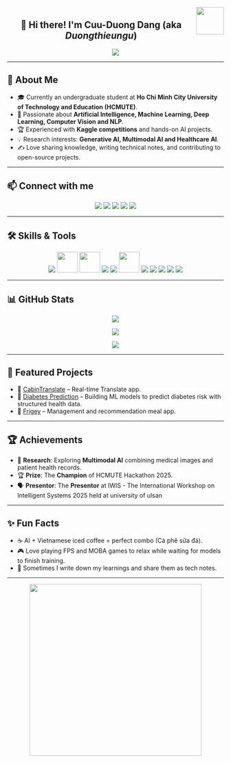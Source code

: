 <!-- Avatar on the right -->
<img align="right" width="64" src="https://github.com/DangCuuDuong.png" />

<h2 align="center">👋 Hi there! I'm <b>Cuu-Duong Dang</b> (aka <i>Duongthieungu</i>)</h2>
<p align="center">
  <a href="https://github.com/DenverCoder1/readme-typing-svg">
    <img src="https://readme-typing-svg.herokuapp.com?font=Time+New+Roman&color=cyan&size=25&center=true&vCenter=true&width=600&height=100&lines=Welcome+to+my+GitHub;Aspiring+AI+Engineer;HCMUTE+Student;Active+Learner+%26+Researcher;Loves+to+build+AI+projects;Dream:+Pro+Researcher+in+AI/CV">
  </a>
</p>

---

## 🌟 About Me  
- 🎓 Currently an undergraduate student at **Ho Chi Minh City University of Technology and Education (HCMUTE)**.  
- 🤖 Passionate about **Artificial Intelligence, Machine Learning, Deep Learning, Computer Vision and NLP**.  
- 🏆 Experienced with **Kaggle competitions** and hands-on AI projects.  
- 💡 Research interests: **Generative AI, Multimodal AI and Healthcare AI**.  
- ✍️ Love sharing knowledge, writing technical notes, and contributing to open-source projects.  

---

## 📫 Connect with me
<p align="center">
  <a href="https://www.facebook.com/dangcuuduong"><img src="https://img.icons8.com/fluent/48/000000/facebook-new.png"/></a>
  <a href="https://github.com/DangCuuDuong"><img src="https://img.icons8.com/fluent/48/000000/github.png"/></a>
  <a href="https://www.youtube.com/@duongthieungu"><img src="https://img.icons8.com/fluent/48/000000/youtube-play.png"/></a>
  <a href="https://www.kaggle.com/dangduong2004"><img src="https://img.icons8.com/windows/48/000000/kaggle.png"/></a>
  <a href="mailto:duongdangnt@gmail.com"><img src="https://img.icons8.com/fluent/48/000000/mailing.png"/></a>
  <!-- Add LinkedIn or Google Scholar if available -->
</p>

---

## 🛠️ Skills & Tools
<p align="center">
  <!-- AI/ML -->
  <img src="https://img.icons8.com/color/48/000000/python.png"/>
  <img src="https://www.vectorlogo.zone/logos/tensorflow/tensorflow-icon.svg" width="48"/>
  <img src="https://www.vectorlogo.zone/logos/pytorch/pytorch-icon.svg" width="48"/>
  <img src="https://img.icons8.com/color/48/000000/numpy.png"/>
  <img src="https://img.icons8.com/color/48/000000/pandas.png"/>
  <img src="https://www.vectorlogo.zone/logos/opencv/opencv-icon.svg" width="48"/>

  <!-- Databases -->
  <img src="https://img.icons8.com/color/48/000000/microsoft-sql-server.png"/>
  <img src="https://img.icons8.com/color/48/000000/mysql-logo.png"/>

  <!-- Dev Tools -->
  <img src="https://img.icons8.com/color/48/000000/git.png"/>
  <img src="https://img.icons8.com/color/48/000000/github-2.png"/>
  <img src="https://img.icons8.com/color/48/000000/visual-studio-code-2019.png"/>
</p>

---

## 📊 GitHub Stats
<p align="center">
  <img src="https://github-readme-stats.vercel.app/api/top-langs/?username=DangCuuDuong&layout=compact&langs_count=10&bg_color=00000000&text_color=179fa3&hide=CSS"/>
</p>

<p align="center">
  <img src="https://github-readme-stats.vercel.app/api?username=DangCuuDuong&show_icons=true&count_private=true&include_all_commits=true&theme=transparent&text_color=179fa3"/>
</p>

<p align="center">
  <img src="https://streak-stats.demolab.com?user=DangCuuDuong&theme=transparent&border_radius=10"/>
</p>

---

## 🚀 Featured Projects
- 🔹 [CabinTranslate](https://github.com/DangCuuDuong/CabinTranslate) – Real-time Translate app.  
- 🔹 [Diabetes Prediction](https://github.com/DangCuuDuong/predicts_diabetes_AI) – Building ML models to predict diabetes risk with structured health data.  
- 🔹 [Frigey](https://github.com/DangCuuDuong/Hackathon2025) – Management and recommendation meal app.
---

## 🏆 Achievements
- 📖 **Research**: Exploring **Multimodal AI** combining medical images and patient health records.  
- 🏆 **Prize**: The **Champion** of HCMUTE Hackathon 2025.
- 🗣️ **Presentor**: The **Presentor** at IWIS - The International Workshop on Intelligent Systems 2025 held at university of ulsan
---

## ✨ Fun Facts
- ☕ AI + Vietnamese iced coffee = perfect combo (Cà phê sữa đá).  
- 🎮 Love playing FPS and MOBA games to relax while waiting for models to finish training.
- 📝 Sometimes I write down my learnings and share them as tech notes.  

---
<p align="center">
  <img src="https://media.giphy.com/media/26tn33aiTi1jkl6H6/giphy.gif" width="400"/>
</p>


